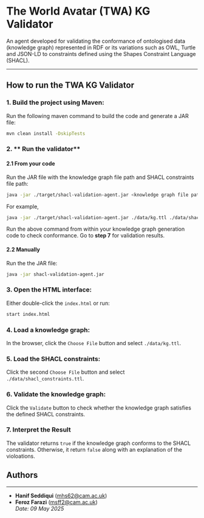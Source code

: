 # The World Avatar (TWA) KG Validator
An agent developed for validating the conformance of ontologised data (knowledge graph) represented in RDF or its variations such as OWL, Turtle and JSON-LD to constraints defined using the Shapes Constraint Language (SHACL).

---
## How to run the TWA KG Validator
### 1. **Build the project using Maven:**
Run the following maven command to build the code and generate a JAR file:
```bash
mvn clean install -DskipTests
```

### 2. ** Run the validator**

#### 2.1 **From your code**
Run the JAR file with the knowledge graph file path and SHACL constraints file path:
```bash
java -jar ./target/shacl-validation-agent.jar <knowledge graph file path> <SHACL constraints file path>
```
For example,
```bash
java -jar ./target/shacl-validation-agent.jar ./data/kg.ttl ./data/shacl_constraints.ttl
```
Run the above command from within your knowledge graph generation code to check conformance.
Go to **step 7** for validation results.
	
#### 2.2 **Manually**
Run the the JAR file:
```bash
java -jar shacl-validation-agent.jar
```

### 3. **Open the HTML interface:**
Either double-click the `index.html` or run:
```bash
start index.html
```

### 4. **Load a knowledge graph:**
   In the browser, click the `Choose File` button and select `./data/kg.ttl`.

### 5. **Load the SHACL constraints:**
   Click the second `Choose File` button and select `./data/shacl_constraints.ttl`.

### 6. **Validate the knowledge graph:**
   Click the `Validate` button to check whether the knowledge graph satisfies the defined SHACL constraints.

### 7. **Interpret the Result**
   The validator returns `true` if the knowledge graph conforms to the SHACL constraints. Otherwise, it return `false` along with an explanation of the violoations.

## Authors

---

- **Hanif Seddiqui** (mhs62@cam.ac.uk)  
- **Feroz Farazi** (msff2@cam.ac.uk)  
*Date: 09 May 2025*
